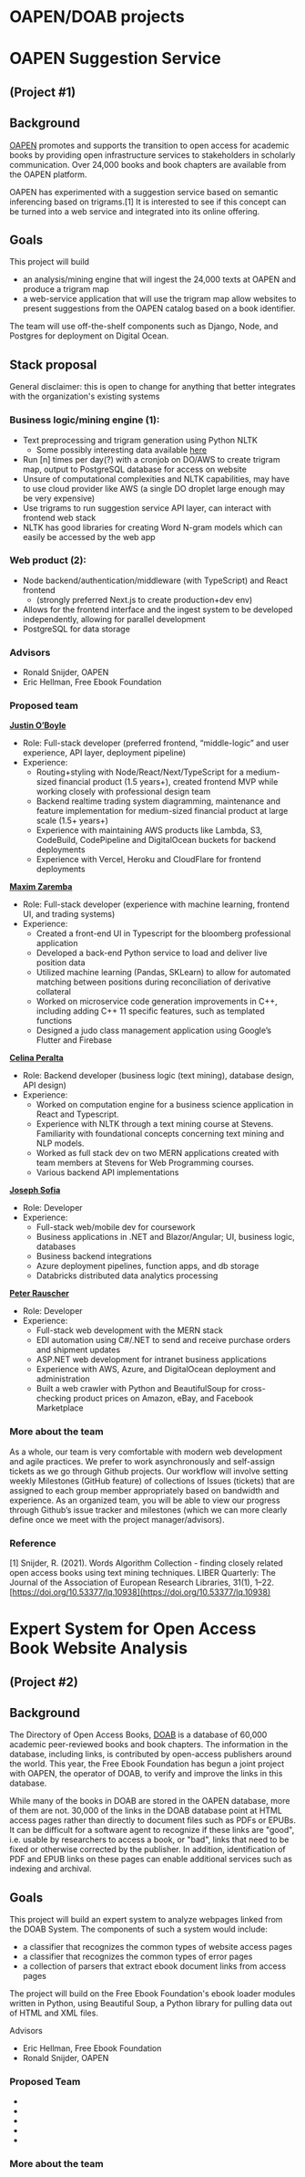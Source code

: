 # OAPEN/DOAB projects

 
# OAPEN Suggestion Service

## (Project #1)

## Background

[OAPEN](https://oapen.org/) promotes and supports the transition to open access for academic books by providing open infrastructure services to stakeholders in scholarly communication. Over 24,000 books and book chapters are available from the OAPEN platform.

OAPEN has experimented with a suggestion service based on semantic inferencing based on trigrams.[1] It is interested to see if this concept can be turned into a web service and integrated into its online offering.

## Goals

This project will build

- an analysis/mining engine that will ingest the 24,000 texts at OAPEN and produce a trigram map
- a web-service application that will use the trigram map allow websites to present suggestions from the OAPEN catalog based on a book identifier.

The team will use off-the-shelf components such as Django, Node, and Postgres for deployment on Digital Ocean.

## Stack proposal

General disclaimer: this is open to change for anything that better integrates with the organization's existing systems

### Business logic/mining engine (1):
* Text preprocessing and trigram generation using Python NLTK
    * Some possibly interesting data available [here](https://oapen.org/resources/15635975-metadata)
* Run [n] times per day(?) with a cronjob on DO/AWS to create trigram map, output to PostgreSQL database for access on website
* Unsure of computational complexities and NLTK capabilities, may have to use cloud provider like AWS (a single DO droplet large enough may be very expensive)
* Use trigrams to run suggestion service API layer, can interact with frontend web stack
* NLTK has good libraries for creating Word N-gram models which can easily be accessed by the web app

### Web product (2):
* Node backend/authentication/middleware (with TypeScript) and React frontend
    * (strongly preferred Next.js to create production+dev env)
* Allows for the frontend interface and the ingest system to be developed independently, allowing for parallel development
* PostgreSQL for data storage

### Advisors

- Ronald Snijder, OAPEN
- Eric Hellman, Free Ebook Foundation

### Proposed team

**[Justin O’Boyle](https://github.com/justinoboyle)**
* Role: Full-stack developer (preferred frontend, “middle-logic” and user experience, API layer, deployment pipeline)
* Experience:
    * Routing+styling with Node/React/Next/TypeScript for a medium-sized financial product (1.5 years+), created frontend MVP while working closely with professional design team
    * Backend realtime trading system diagramming, maintenance and feature implementation for medium-sized financial product at large scale (1.5+ years+)
    * Experience with maintaining AWS products like Lambda, S3, CodeBuild, CodePipeline and DigitalOcean buckets for backend deployments
    * Experience with Vercel, Heroku and CloudFlare for frontend deployments


**[Maxim Zaremba](https://github.com/max-zaremba)**
* Role: Full-stack developer (experience with machine learning, frontend UI, and trading systems)
* Experience: 
    * Created a front-end UI in Typescript for the bloomberg professional application
    * Developed a back-end Python service to load and deliver live position data
    * Utilized machine learning (Pandas, SKLearn) to allow for automated matching between positions during reconciliation of derivative collateral
    * Worked on microservice code generation improvements in C++, including adding C++ 11 specific features, such as templated functions
    * Designed a judo class management application using Google’s Flutter and Firebase

**[Celina Peralta](https://github.com/celinanperalta)**
* Role: Backend developer (business logic (text mining), database design, API design)
* Experience:
    * Worked on computation engine for a business science application in React and Typescript.
    * Experience with NLTK through a text mining course at Stevens. Familiarity with foundational concepts concerning text mining and NLP models.
    * Worked as full stack dev on two MERN applications created with team members at Stevens for Web Programming courses.
    * Various backend API implementations


**[Joseph Sofia](https://github.com/j-sofia)**
* Role: Developer
* Experience:
    * Full-stack web/mobile dev for coursework
    * Business applications in .NET and Blazor/Angular; UI, business logic, databases
    * Business backend integrations
    * Azure deployment pipelines, function apps, and db storage
    * Databricks distributed data analytics processing

**[Peter Rauscher](https://github.com/peterrauscher)**
* Role: Developer
* Experience:
    * Full-stack web development with the MERN stack
    * EDI automation using C#/.NET to send and receive purchase orders and shipment updates
    * ASP.NET web development for intranet business applications
    * Experience with AWS, Azure, and DigitalOcean deployment and administration
    * Built a web crawler with Python and BeautifulSoup for cross-checking product prices on Amazon, eBay, and Facebook Marketplace


### More about the team 

As a whole, our team is very comfortable with modern web development and agile practices. We prefer to work asynchronously and self-assign tickets as we go through Github projects. Our workflow will involve setting weekly Milestones (GitHub feature) of collections of Issues (tickets) that are assigned to each group member appropriately based on bandwidth and experience. As an organized team, you will be able to view our progress through Github’s issue tracker and milestones (which we can more clearly define once we meet with the project manager/advisors). 

### Reference

[1] Snijder, R. (2021). Words Algorithm Collection - finding closely related open access books using text mining techniques. LIBER Quarterly: The Journal of the Association of European Research Libraries, 31(1), 1–22. [https://doi.org/10.53377/lq.10938](https://doi.org/10.53377/lq.10938)


# Expert System for Open Access Book Website Analysis

## (Project #2)

## Background

The Directory of Open Access Books, [DOAB](https://doabooks.org/) is a database of 60,000 academic peer-reviewed books and book chapters. The information in the database, including links, is contributed by open-access publishers around the world. This year, the Free Ebook Foundation has begun a joint project with OAPEN, the operator of DOAB, to verify and improve the links in this database.

While many of the books in  DOAB are stored in the OAPEN database, more of them are not. 30,000 of the links in the DOAB database point at HTML access pages rather than directly to document files such as PDFs or EPUBs. It can be difficult for a software agent to recognize if these links are "good", i.e. usable by researchers to access a book, or "bad", links that need to be fixed or otherwise corrected by the publisher. In addition, identification of PDF and EPUB links on these pages can enable additional services such as indexing and archival.

## Goals

This project will build an expert system to analyze webpages linked from the DOAB System. The components of such a system would include:

- a classifier that recognizes the common types of website access pages
- a classifier that recognizes the common types of error pages
- a collection of parsers that extract ebook document links from access pages

The project will build on the Free Ebook Foundation's ebook loader modules written in Python, using  Beautiful Soup, a Python library for pulling data out of HTML and XML files.

Advisors

- Eric Hellman, Free Ebook Foundation
- Ronald Snijder, OAPEN

### Proposed Team

-
-
-
-
-

### More about the team 



